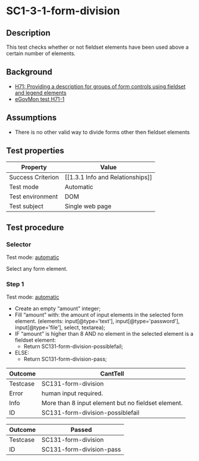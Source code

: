 # SC1-3-1-form-division 

## Description

This test checks whether or not fieldset elements have been used above a certain number of elements.

## Background

- [H71: Providing a description for groups of form controls using fieldset and legend elements](http://www.w3.org/TR/2014/NOTE-WCAG20-TECHS-20140311/H71)
- [eGovMon test H71-1](http://wiki.egovmon.no/wiki/SC3.3.2#ID:_H71-1)

## Assumptions

- There is no other valid way to divide forms other then fieldset elements

## Test properties

| Property          | Value
|-------------------|----
| Success Criterion | [[1.3.1 Info and Relationships]]
| Test mode         | Automatic
| Test environment  | DOM
| Test subject      | Single web page

## Test procedure

### Selector

Test mode: [automatic][AUTO]

Select any form element.

### Step 1

Test mode: [automatic][AUTO]

- Create an empty “amount” integer;
- Fill “amount” with: the amount of input elements in the selected form element. (elements: input[@type='text'], input[@type='password'], input[@type='file'], select, textarea);
- IF “amount” is higher than 8 AND no element in the selected element is a fieldset element:
  - Return SC131-form-division-possiblefail;
- ELSE:
  - Return SC131-form-division-pass;

| Outcome  | CantTell
|----------|-----
| Testcase | SC131-form-division
| Error    | human input required.
| Info     | More than 8 input element but no fieldset element.
| ID       | SC131-form-division-possiblefail

| Outcome  | Passed
|----------|-----
| Testcase | SC131-form-division
| ID       |  SC131-form-division-pass

[AUTO]: ../pages/test-modes.html#automatic
[MANUAL]: ../pages/test-modes.html#manual